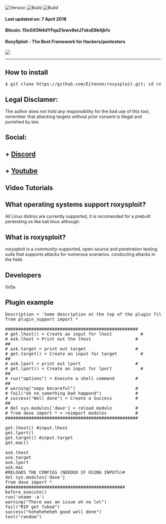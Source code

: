<img src="https://img.shields.io/badge/Roxysploit-1.9-brightgreen.svg" alt="Version" data-canonical-src="https://img.shields.io/badge/Roxysploit-1.9-brightgreen.svg?maxAge=259200" style="max-width:100%;"></a>
<img src="https://img.shields.io/badge/Supported%20OS-Linux%2FWindows%2FmacOS-brightgreengreen.svg" alt="Build" data-canonical-src="https://img.shields.io/badge/Supported%20OS-Linux%2FWindows%2FmacOS-brightgreengreen.svg" style="max-width:100%;"></a>
<img src="https://img.shields.io/packagist/l/doctrine/orm.svg" alt="Build" data-canonical-src="https://img.shields.io/packagist/l/doctrine/orm.svg" style="max-width:100%;"></a><br>
<h4>Last updated on: 7 April 2018</h4>
<h4>Bitcoin: 15oGX5N4dYFqa21owv8etJ7xkxE8k4jb1v</h4>
<h4>RoxySploit - The Best Framework for Hackers/pentesters</h4>
<img src="carbon.png" data-canonical-src="carbon.png">
<hr>

## How to install
<pre>$ git clone https://github.com/Eitenne/roxysploit.git; cd roxysploit; sudo /usr/bin/python2 installer.py</pre>

## Legal Disclamer:
  The author does not hold any responsibility for the bad use of this tool,
  remember that attacking targets without prior consent is illegal and punished by law.

## Social:
## + <a href="https://discord.gg/7qXa3dg"> Discord</a>
## + <a href="https://www.youtube.com/channel/UCvydKPHB5fzqrJpS6BUqdRQ"> Youtube</a>

## Video Tutorials
[Hacking using Tresspass | RoxySploit / Roxy Exploitation Framework]: https://www.youtube.com/

## What operating systems support roxysploit?
All Linux distros are currently supported, it is recomended for a prebuilt pentesting os like kali linux although.

## What is roxysploit?
roxysploit is a community-supported, open-source and penetration testing suite that supports attacks for numerous scenarios. conducting attacks in the field.

## Developers
0x5a

## Plugin example
<pre>
Description = 'Some description at the top of the plugin file because its how it works :/'
from plugin_support import *

###################################################
# get.lhost() = Create an input for lhost           #
# ask.lhost = Print out the lhost                 #
##
# ask.target = print out target                   #
# get.target() = Create an input for target         #
##
# ask.lport = print out lport                     #
# get.lport() = Create an input for lport           #
##
# run("options") = Execute a shell command        #
##
# warning("oops becareful")                       #
# fail("oh no something bad happend")             #
# success("Well done") = Create a Success         #
##
# del sys.modules['dave'] = reload module         #
# from dave import * = reimport modules           #
###################################################

get.lhost() #input.lhost
get.lport()
get.target() #input.target
get.mac()

ask.lhost
ask.target
ask.lport
ask.mac
#RELOADS THE CONFIGS (NEEDED IF USING INPUTS)#
del sys.modules['dave']
from dave import *
##############################################
before_execute()
run('uname -a')
warning("There was an issue oh no lol")
fail("RIP get fuked")
success("heheheheheh good well done")
text("random")</pre>
